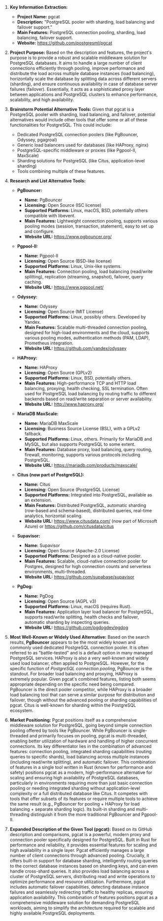 1.  **Key Information Extraction:**
    *   **Project Name:** pgcat
    *   **Description:** "PostgreSQL pooler with sharding, load balancing and failover support."
    *   **Main Features:** PostgreSQL connection pooling, sharding, load balancing, failover support.
    *   **Website:** https://github.com/postgresml/pgcat

2.  **Project Purpose:**
    Based on the description and features, the project's purpose is to provide a robust and scalable middleware solution for PostgreSQL databases. It aims to handle a large number of client connections efficiently through pooling, improve performance and distribute the load across multiple database instances (load balancing), horizontally scale the database by splitting data across different servers (sharding), and ensure continuous availability in case of database server failures (failover). Essentially, it acts as a sophisticated proxy layer between applications and PostgreSQL clusters to enhance performance, scalability, and high availability.

3.  **Brainstorm Potential Alternative Tools:**
    Given that pgcat is a PostgreSQL pooler with sharding, load balancing, and failover, potential alternatives would include other tools that offer some or all of these functionalities for PostgreSQL. This could include:
    *   Dedicated PostgreSQL connection poolers (like PgBouncer, Odyssey, pgagroal)
    *   Generic load balancers used for databases (like HAProxy, nginx)
    *   PostgreSQL-specific middleware or proxies (like Pgpool-II, MaxScale)
    *   Sharding solutions for PostgreSQL (like Citus, application-level sharding)
    *   Tools combining multiple of these features.

4.  **Research and List Alternative Tools:**

    *   **PgBouncer:**
        *   **Name:** PgBouncer
        *   **Licensing:** Open Source (ISC license)
        *   **Supported Platforms:** Linux, macOS, BSD, potentially others compatible with libevent.
        *   **Main Features:** Lightweight connection pooling, supports various pooling modes (session, transaction, statement), easy to set up and configure.
        *   **Website URL:** https://www.pgbouncer.org/

    *   **Pgpool-II:**
        *   **Name:** Pgpool-II
        *   **Licensing:** Open Source (BSD-like license)
        *   **Supported Platforms:** Linux, Unix-like systems.
        *   **Main Features:** Connection pooling, load balancing (read/write splitting), replication (streaming, snapshot), failover, query caching.
        *   **Website URL:** https://www.pgpool.net/

    *   **Odyssey:**
        *   **Name:** Odyssey
        *   **Licensing:** Open Source (MIT License)
        *   **Supported Platforms:** Linux, possibly others. Developed by Yandex.
        *   **Main Features:** Scalable multi-threaded connection pooling, designed for high-load environments and the cloud, supports various pooling modes, authentication methods (PAM, LDAP), Prometheus integration.
        *   **Website URL:** https://github.com/yandex/odyssey

    *   **HAProxy:**
        *   **Name:** HAProxy
        *   **Licensing:** Open Source (GPLv2)
        *   **Supported Platforms:** Linux, BSD, potentially others.
        *   **Main Features:** High-performance TCP and HTTP load balancing, proxying, health checking, SSL termination. Often used for PostgreSQL load balancing by routing traffic to different backends based on read/write separation or server availability.
        *   **Website URL:** http://www.haproxy.org/

    *   **MariaDB MaxScale:**
        *   **Name:** MariaDB MaxScale
        *   **Licensing:** Business Source License (BSL), with a GPLv2 fallback.
        *   **Supported Platforms:** Linux, others. Primarily for MariaDB and MySQL, but also supports PostgreSQL to some extent.
        *   **Main Features:** Database proxy, load balancing, query routing, firewall, monitoring, supports various protocols including PostgreSQL.
        *   **Website URL:** https://mariadb.com/products/maxscale/

    *   **Citus (now part of PostgreSQL):**
        *   **Name:** Citus
        *   **Licensing:** Open Source (PostgreSQL License)
        *   **Supported Platforms:** Integrated into PostgreSQL, available as an extension.
        *   **Main Features:** Distributed PostgreSQL, automatic sharding (row-based and schema-based), distributed queries, real-time analytics, horizontal scaling.
        *   **Website URL:** https://www.citusdata.com/ (now part of Microsoft Azure) or https://github.com/citusdata/citus

    *   **Supavisor:**
        *   **Name:** Supavisor
        *   **Licensing:** Open Source (Apache-2.0 License)
        *   **Supported Platforms:** Designed as a cloud-native pooler.
        *   **Main Features:** Scalable, cloud-native connection pooler for Postgres, designed for high connection counts and serverless environments, multi-threaded.
        *   **Website URL:** https://github.com/supabase/supavisor

    *   **PgDog:**
        *   **Name:** PgDog
        *   **Licensing:** Open Source (AGPL v3)
        *   **Supported Platforms:** Linux, macOS (requires Rust).
        *   **Main Features:** Application layer load balancer for PostgreSQL, supports read/write splitting, health checks and failover, automatic sharding by inspecting queries.
        *   **Website URL:** https://github.com/pgdogdev/pgdog

5.  **Most Well-Known or Widely Used Alternative:**
    Based on the search results, **PgBouncer** appears to be the most widely known and commonly used dedicated PostgreSQL connection pooler. It is often referred to as "battle-tested" and is a default option in many managed PostgreSQL services. HAProxy is also a very well-known and widely used load balancer, often applied to PostgreSQL. However, for the specific function of *PostgreSQL connection pooling*, PgBouncer is the standout. For broader load balancing and proxying, HAProxy is extremely popular. Given pgcat's combined features, listing both seems appropriate depending on the specific need being compared. PgBouncer is the direct pooler competitor, while HAProxy is a broader load balancing tool that can serve a similar purpose for distribution and failover, though without the advanced pooling or sharding capabilities of pgcat. Citus is well-known for sharding within the PostgreSQL ecosystem.

6.  **Market Positioning:**
    Pgcat positions itself as a comprehensive middleware solution for PostgreSQL, going beyond simple connection pooling offered by tools like PgBouncer. While PgBouncer is single-threaded and primarily focuses on pooling, pgcat is multi-threaded, enabling better utilization of hardware and handling of higher concurrent connections. Its key differentiator lies in the combination of advanced features: connection pooling, integrated sharding capabilities (routing queries to specific shards), load balancing across multiple instances (including read/write splitting), and automatic failover. This combination of features in a single tool written in Rust (known for performance and safety) positions pgcat as a modern, high-performance alternative for scaling and ensuring high availability of PostgreSQL databases, particularly in environments requiring more than just basic connection pooling or needing integrated sharding without application-level complexity or a full distributed database like Citus. It competes with tools that offer subsets of its features or require multiple tools to achieve the same result (e.g., PgBouncer for pooling + HAProxy for load balancing + separate sharding logic). Its built-in sharding and multi-threading distinguish it from the more traditional PgBouncer and Pgpool-II.

7.  **Expanded Description of the Given Tool (pgcat):**
    Based on its GitHub description and comparisons, pgcat is a powerful, modern proxy and connection pooler specifically designed for PostgreSQL. Built in Rust for performance and reliability, it provides essential features for scaling and high availability in a single layer. Pgcat efficiently manages a large number of client connections through advanced pooling. Crucially, it offers built-in support for database sharding, intelligently routing queries to the correct database instances based on sharding keys, and can even handle cross-shard queries. It also provides load balancing across a cluster of PostgreSQL servers, distributing read and write operations to optimize performance and resource utilization. Furthermore, pgcat includes automatic failover capabilities, detecting database instance failures and seamlessly redirecting traffic to healthy replicas, ensuring application availability. This combination of features positions pgcat as a comprehensive middleware solution for demanding PostgreSQL workloads, aiming to simplify the architecture required for scalable and highly available PostgreSQL deployments.
